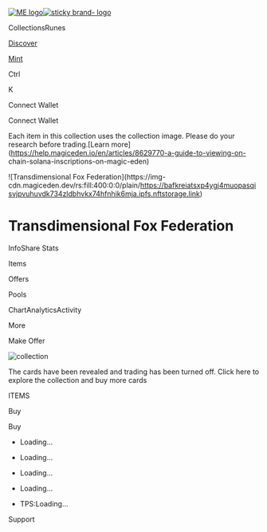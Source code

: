 [![ME
logo](/_next/image?url=https%3A%2F%2Fnext.cdn.magiceden.dev%2F_next%2Fstatic%2Fmedia%2Flogo_2.8aa56045.png&w=128&q=75)![sticky
brand-
logo](https://next.cdn.magiceden.dev/_next/static/media/logo_full_2.0e53796e.svg)](/)

CollectionsRunes

[Discover](/popular-collections)

[Mint](/launchpad)

Ctrl

K

Connect Wallet

Connect Wallet

Each item in this collection uses the collection image. Please do your
research before trading.[Learn
more](https://help.magiceden.io/en/articles/8629770-a-guide-to-viewing-on-
chain-solana-inscriptions-on-magic-eden)

![Transdimensional Fox Federation](https://img-
cdn.magiceden.dev/rs:fill:400:0:0/plain/https://bafkreiatsxp4ygj4muopasqisvjpvuhuvdk734zldbhvkx74hfnhik6mja.ipfs.nftstorage.link)

# Transdimensional Fox Federation

InfoShare Stats

Items

Offers

Pools

ChartAnalyticsActivity

More

Make Offer

![collection](https://bafkreiatsxp4ygj4muopasqisvjpvuhuvdk734zldbhvkx74hfnhik6mja.ipfs.nftstorage.link)

The cards have been revealed and trading has been turned off. Click here to
explore the collection and buy more cards

ITEMS

Buy

Buy

  * Loading...

  * Loading...

  * Loading...

  * Loading...

  * TPS:Loading...

Support

